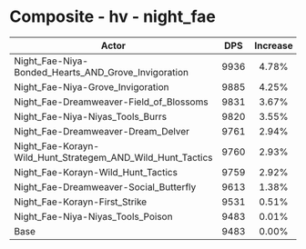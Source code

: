 # Composite - hv - night_fae
| Actor | DPS | Increase |
|---|:---:|:---:|
|Night_Fae-Niya-Bonded_Hearts_AND_Grove_Invigoration|9936|4.78%|
|Night_Fae-Niya-Grove_Invigoration|9885|4.25%|
|Night_Fae-Dreamweaver-Field_of_Blossoms|9831|3.67%|
|Night_Fae-Niya-Niyas_Tools_Burrs|9820|3.55%|
|Night_Fae-Dreamweaver-Dream_Delver|9761|2.94%|
|Night_Fae-Korayn-Wild_Hunt_Strategem_AND_Wild_Hunt_Tactics|9760|2.93%|
|Night_Fae-Korayn-Wild_Hunt_Tactics|9759|2.92%|
|Night_Fae-Dreamweaver-Social_Butterfly|9613|1.38%|
|Night_Fae-Korayn-First_Strike|9531|0.51%|
|Night_Fae-Niya-Niyas_Tools_Poison|9483|0.01%|
|Base|9483|0.00%|

